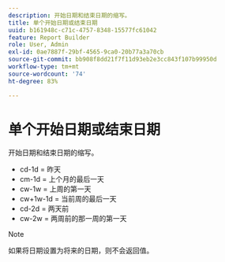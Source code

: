 ```yaml
---
description: 开始日期和结束日期的缩写。
title: 单个开始日期或结束日期
uuid: b161948c-c71c-4757-8348-15577fc61042
feature: Report Builder
role: User, Admin
exl-id: 0ae7887f-29bf-4565-9ca0-20b77a3a70cb
source-git-commit: bb908f8dd21f7f11d93eb2e3cc843f107b99950d
workflow-type: tm+mt
source-wordcount: '74'
ht-degree: 83%

---
```


# 单个开始日期或结束日期

开始日期和结束日期的缩写。

* cd-1d = 昨天
* cm-1d = 上个月的最后一天
* cw-1w = 上周的第一天
* cw+1w-1d = 当前周的最后一天
* cd-2d = 两天前
* cw-2w = 两周前的那一周的第一天

>[!NOTE]
>
>如果将日期设置为将来的日期，则不会返回值。
